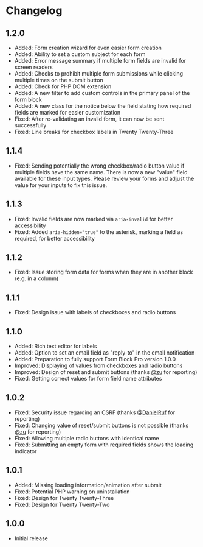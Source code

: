 # Changelog

## 1.2.0
* Added: Form creation wizard for even easier form creation
* Added: Ability to set a custom subject for each form
* Added: Error message summary if multiple form fields are invalid for screen readers
* Added: Checks to prohibit multiple form submissions while clicking multiple times on the submit button
* Added: Check for PHP DOM extension
* Added: A new filter to add custom controls in the primary panel of the form block
* Added: A new class for the notice below the field stating how required fields are marked for easier customization
* Fixed: After re-validating an invalid form, it can now be sent successfully
* Fixed: Line breaks for checkbox labels in Twenty Twenty-Three

## 1.1.4
* Fixed: Sending potentially the wrong checkbox/radio button value if multiple fields have the same name. There is now a new "value" field available for these input types. Please review your forms and adjust the value for your inputs to fix this issue.

## 1.1.3
* Fixed: Invalid fields are now marked via `aria-invalid` for better accessibility
* Fixed: Added `aria-hidden="true"` to the asterisk, marking a field as required, for better accessibility

## 1.1.2
* Fixed: Issue storing form data for forms when they are in another block (e.g. in a column)

## 1.1.1
* Fixed: Design issue with labels of checkboxes and radio buttons

## 1.1.0
* Added: Rich text editor for labels
* Added: Option to set an email field as "reply-to" in the email notification
* Added: Preparation to fully support Form Block Pro version 1.0.0
* Improved: Displaying of values from checkboxes and radio buttons
* Improved: Design of reset and submit buttons (thanks [@zu](https://github.com/zu) for reporting)
* Fixed: Getting correct values for form field name attributes

## 1.0.2
* Fixed: Security issue regarding an CSRF (thanks [@DanielRuf](https://github.com/DanielRuf) for reporting)
* Fixed: Changing value of reset/submit buttons is not possible (thanks [@zu](https://github.com/zu) for reporting)
* Fixed: Allowing multiple radio buttons with identical name
* Fixed: Submitting an empty form with required fields shows the loading indicator

## 1.0.1

* Added: Missing loading information/animation after submit
* Fixed: Potential PHP warning on uninstallation
* Fixed: Design for Twenty Twenty-Three
* Fixed: Design for Twenty Twenty-Two

## 1.0.0

* Initial release
